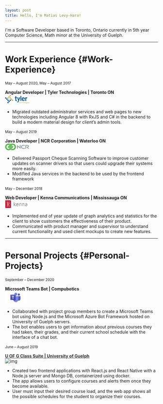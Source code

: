 ```yaml
---
layout: post
title: Hello, I'm Matias Levy-Hara!
---
```


I'm a Software Developer based in Toronto, Ontario currently in 5th year Computer Science, Math minor at the University of Guelph.

---

# Work Experience {#Work-Experience}

<small>May – August 2020, May – August 2017</small>
<div style="display:inline-block;">
    <strong>Angular Developer | Tyler Technologies | Toronto ON</strong>
</div>
<div class="work-icon">
    <img src="/assets/tyler_tech.png" alt="img" width="80px"/>
</div>

* Migrated outdated administrator services and web pages to new technologies
including Angular 8 with RxJS and C# in the backend to build a modern material
design for client’s admin tools.

<small>May – August 2019</small>
<div style="display:inline-block;">
    <strong>Java Developer | NCR Corporation | Waterloo ON</strong>
</div>
<div class="work-icon">
    <img src="/assets/ncr_corporation.png" alt="img" width="80px"/>
</div>

* Delivered Passport Cheque Scanning Software to improve customer updates on
scanner drivers so that users could upgrade their systems more easily.
* Modified Java services in the backend to be used by the frontend framework

<small>May – December 2018</small>
<div style="display:inline-block;">
    <strong>Web Developer | Kenna Communications | Mississauga ON</strong>
</div>
<div class="work-icon">
    <img src="/assets/kenna_comm.png" alt="img" width="80px"/>
</div>

* Implemented end of year update of graph analytics and statistics for the client
to show customers the effectiveness of their product.
* Communicated with product manager and supervisor to understand current
functionality and used client mockups to create new features.

---

# Personal Projects {#Personal-Projects}

<small>September – December 2020</small>  
<div style="display:inline-block;">
    <strong>Microsoft Teams Bot | Compubotics</strong>
</div>
<div class="work-icon">
    <img src="/assets/teams.jpg" alt="img" width="70px"/>
</div>

* Collaborated with project group members to create a Microsoft Teams bot using
Node.js and the Microsoft Azure Bot Framework hosted on University of Guelph
servers.
* The bot enables users to get information about previous courses they had taken,
their grades, and their current school schedule with the interface of a chat bot.

<small>June – August 2019</small>  
<div style="display:inline-block;">
    <a href="https://github.com/matiaslh/classlink" style="color:#303030"><strong>U OF G Class Suite | University of Guelph</strong></a>
</div>
<div class="work-icon">
    <img src="/assets/classlink.ico" alt="img" width="40px"/>
</div>

* Created two frontend applications with React.js and React Native with a Node.js
server and Mongo DB, containerized using docker.
* The app allows users to configure courses and alerts them once they become
available.
* User must input their desired course load, and the web app shows all the
possible schedules for the student to organize their courses.
